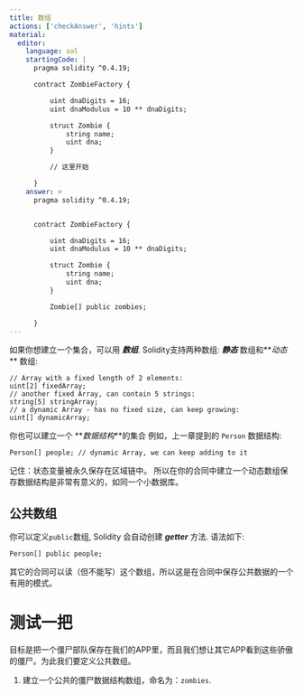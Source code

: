 ```yaml
---
title: 数组
actions: ['checkAnswer', 'hints']
material:
  editor:
    language: sol
    startingCode: |
      pragma solidity ^0.4.19;

      contract ZombieFactory {

          uint dnaDigits = 16;
          uint dnaModulus = 10 ** dnaDigits;

          struct Zombie {
              string name;
              uint dna;
          }

          // 这里开始

      }
    answer: >
      pragma solidity ^0.4.19;


      contract ZombieFactory {

          uint dnaDigits = 16;
          uint dnaModulus = 10 ** dnaDigits;

          struct Zombie {
              string name;
              uint dna;
          }

          Zombie[] public zombies;

      }
---
```


如果你想建立一个集合，可以用 **_数组_**. Solidity支持两种数组: **_静态_** 数组和**_动态_** 数组:

```
// Array with a fixed length of 2 elements:
uint[2] fixedArray;
// another fixed Array, can contain 5 strings:
string[5] stringArray;
// a dynamic Array - has no fixed size, can keep growing:
uint[] dynamicArray; 
```

你也可以建立一个 **_数据结构_**的集合 例如，上一章提到的 `Person` 数据结构:

```
Person[] people; // dynamic Array, we can keep adding to it
```

记住：状态变量被永久保存在区域链中。 所以在你的合同中建立一个动态数组保存数据结构是非常有意义的，如同一个小数据库。

## 公共数组

你可以定义`public`数组, Solidity 会自动创建 **_getter_** 方法. 语法如下:

```
Person[] public people;
```

其它的合同可以读（但不能写）这个数组，所以这是在合同中保存公共数据的一个有用的模式。

# 测试一把

目标是把一个僵尸部队保存在我们的APP里，而且我们想让其它APP看到这些骄傲的僵尸。为此我们要定义公共数组。

1. 建立一个公共的僵尸数据结构数组，命名为：`zombies`.
